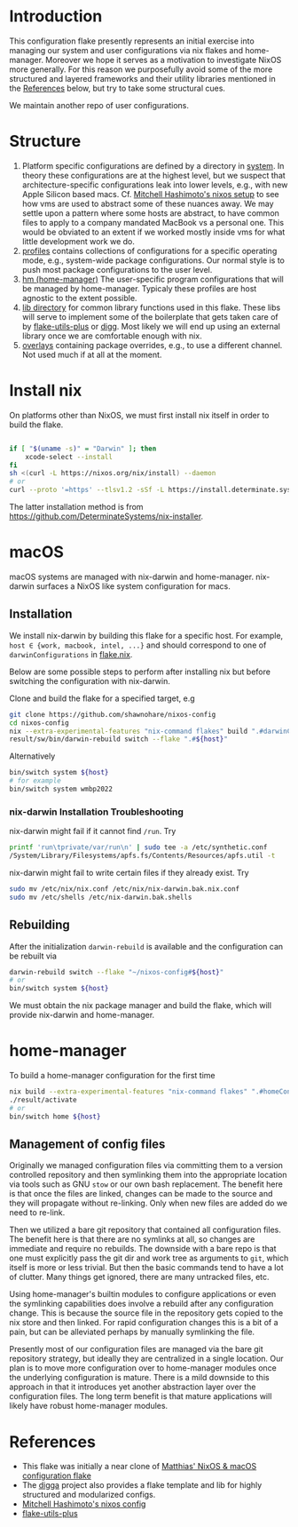 # Introduction

This configuration flake presently represents an initial exercise into managing
our system and user configurations via nix flakes and home-manager. Moreover we
hope it serves as a motivation to investigate NixOS more generally. For this
reason we purposefully avoid some of the more structured and layered frameworks
and their utility libraries mentioned in the [References](#References) below,
but try to take some structural cues.

We maintain another repo of user configurations.

# Structure

1. Platform specific configurations are defined by a directory in
   [system](./system/). In theory these configurations are at the highest level,
   but we suspect that architecture-specific configurations leak into lower
   levels, e.g., with new Apple Silicon based macs.
   Cf. [Mitchell Hashimoto's nixos setup][mitchellh_nixos_config] to see how
   vms are used to abstract some of these nuances away. We may settle upon
   a pattern where some hosts are abstract, to have common files to apply to
   a company mandated MacBook vs a personal one. This would be obviated to
   an extent if we worked mostly inside vms for what little development
   work we do.
1. [profiles](./profiles/) contains collections of configurations for a specific
   operating mode, e.g., system-wide package configurations. Our normal
   style is to push most package configurations to the user level.
1. [hm (home-manager)](./hm) The user-specific program configurations
   that will be managed by home-manager. Typicaly these profiles are host
   agnostic to the extent possible.
1. [lib directory](./lib/) for common library functions used in this flake.
   These libs will serve to implement some of the boilerplate that gets
   taken care of by [flake-utils-plus][flake-utils-plus] or [digg][digga].
   Most likely we will end up using an external library once we are
   comfortable enough with nix.
1. [overlays](./overlays) containing package overrides, e.g., to use a
   different channel. Not used much if at all at the moment.

# Install nix

On platforms other than NixOS, we must first install nix itself in order to
build the flake.

```bash

if [ "$(uname -s)" = "Darwin" ]; then
    xcode-select --install
fi
sh <(curl -L https://nixos.org/nix/install) --daemon
# or
curl --proto '=https' --tlsv1.2 -sSf -L https://install.determinate.systems/nix | sh -s -- install
```
The latter installation method is from https://github.com/DeterminateSystems/nix-installer.

# macOS

macOS systems are managed with nix-darwin and home-manager.
nix-darwin surfaces a NixOS like system configuration for
macs.

## Installation

We install nix-darwin by building this flake for a specific host. For
example, `host ∈ {work, macbook, intel, ...}` and should correspond to one of
`darwinConfigurations` in [flake.nix](./flake.nix).

Below are some possible steps to perform after installing nix but
before switching the configuration with nix-darwin.

Clone and build the flake for a specified target, e.g

```bash
git clone https://github.com/shawnohare/nixos-config
cd nixos-config
nix --extra-experimental-features "nix-command flakes" build ".#darwinConfigurations.${host}.system"
result/sw/bin/darwin-rebuild switch --flake ".#${host}"
```

Alternatively
```bash
bin/switch system ${host}
# for example
bin/switch system wmbp2022
```

### nix-darwin Installation Troubleshooting

nix-darwin might fail if it cannot find `/run`. Try

```bash
printf 'run\tprivate/var/run\n' | sudo tee -a /etc/synthetic.conf
/System/Library/Filesystems/apfs.fs/Contents/Resources/apfs.util -t
```

nix-darwin might fail to write certain files if they already exist. Try
```bash
sudo mv /etc/nix/nix.conf /etc/nix/nix-darwin.bak.nix.conf
sudo mv /etc/shells /etc/nix-darwin.bak.shells
```

## Rebuilding

After the initialization `darwin-rebuild` is available and the configuration
can be rebuilt via

```bash
darwin-rebuild switch --flake "~/nixos-config#${host}"
# or
bin/switch system ${host}
```

We must obtain the nix package manager and build the flake, which will
provide nix-darwin and home-manager.

# home-manager

To build a home-manager configuration for the first time

```bash
nix build --extra-experimental-features "nix-command flakes" ".#homeConfigurations.${host}.activationPackage"
./result/activate
# or
bin/switch home ${host}
```

## Management of config files

Originally we managed configuration files via committing them to a version
controlled repository and then symlinking them into the appropriate location
via tools such as GNU `stow` or our own bash replacement. The benefit here is
that once the files are linked, changes can be made to the source and they will
propagate without re-linking. Only when new files are added do we need to
re-link.

Then we utilized a bare git repository that contained all configuration files.
The benefit here is that there are no symlinks at all, so changes are immediate
and require no rebuilds. The downside with a bare repo is that one must
explicitly pass the git dir and work tree as arguments to `git`, which itself
is more or less trivial. But then the basic commands tend to have a lot of
clutter. Many things get ignored, there are many untracked files, etc.


Using home-manager's builtin modules to configure applications or even the
symlinking capabilities does involve a rebuild after any configuration change.
This is because the source file in the repository gets copied to the nix store
and then linked. For rapid configuration changes this is a bit of a pain, but
can be alleviated perhaps by manually symlinking the file.

Presently most of our configuration files are managed via the bare git
repository strategy, but ideally they are centralized in a single location. Our
plan is to move more configuration over to home-manager modules once the
underlying configuration is mature. There is a mild downside to this approach
in that it introduces yet another abstraction layer over the configuration
files. The long term benefit is that mature applications will likely have
robust home-manager modules.


# References

- This flake was initially a near clone of
  [Matthias' NixOS & macOS configuration flake][matthias_nixos_config]
- The [digga][digga] project also provides a flake template and lib for
  highly structured and modularized configs.
- [Mitchell Hashimoto's nixos config][mitchellh_nixos_config]
- [flake-utils-plus][flake-utils-plus]





[digga]: https://github.com/divnix/digga
[matthias_nixos_config]: <https://github.com/MatthiasBenaets/nixos-config>
[mitchellh_nixos_config]: <https://github.com/mitchellh/nixos-config>
[flake-utils-plus]: <https://github.com/gytis-ivaskevicius/flake-utils-plus>
